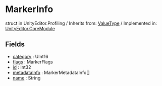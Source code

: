 # MarkerInfo
struct in UnityEditor.Profiling
 / Inherits from: <a href="https://docs.unity3d.com/6000.0/Documentation/ScriptReference/ValueType.html">ValueType</a> / Implemented in: <a href="https://docs.unity3d.com/6000.0/Documentation/ScriptReference/UnityEditor.CoreModule.html">UnityEditor.CoreModule</a>
## Fields
- <a href="https://docs.unity3d.com/6000.0/Documentation/ScriptReference/MarkerInfo-category.html">category</a> : UInt16
- <a href="https://docs.unity3d.com/6000.0/Documentation/ScriptReference/MarkerInfo-flags.html">flags</a> : MarkerFlags
- <a href="https://docs.unity3d.com/6000.0/Documentation/ScriptReference/MarkerInfo-id.html">id</a> : Int32
- <a href="https://docs.unity3d.com/6000.0/Documentation/ScriptReference/MarkerInfo-metadataInfo.html">metadataInfo</a> : MarkerMetadataInfo[]
- <a href="https://docs.unity3d.com/6000.0/Documentation/ScriptReference/MarkerInfo-name.html">name</a> : String
